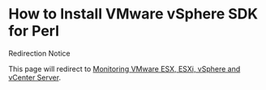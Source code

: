 # How to Install VMware vSphere SDK for Perl

Redirection Notice

This page will redirect to [Monitoring VMware ESX, ESXi, vSphere and vCenter Server](/display/HOWTOs/Monitoring+VMware+ESX%2C+ESXi%2C+vSphere+and+vCenter+Server).
